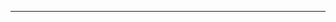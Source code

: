 <!--
CO_OP_TRANSLATOR_METADATA:
{
  "original_hash": "90ac762d40c6db51b8081cdb3e49e9db",
  "translation_date": "2025-08-28T21:12:26+00:00",
  "source_file": "README.md",
  "language_code": "hr"
}
-->


---

